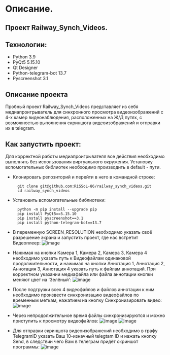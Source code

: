 # Описание.

## Проект Railway_Synch_Videos.

## Технологии:
* Python 3.9
* PyQt5 5.15.10
* Qt Designer
* Python-telegram-bot 13.7
* Pyscreenshot 3.1
  
## Описание проекта

Пробный проект Railway_Synch_Videos представляет из себя медиапроигрыватель для синхронного просмотра видеоизображений с 4-х камер видеонаблюдения, расположенных на Ж/Д путях,
с возможностью выполнения скриншота видеоизображений и отправки их в telegram.

## Как запустить проект:

Для корректной работы медиапроигрывателя все действия необходимо выполнять без использования виртуального окружения.
Установку вспомогательных библиотек необходимо производить в default - пути.

* Клонировать репозиторий и перейти в него в командной строке:

        git clone git@github.com:RiSSoL-86/railway_synch_videos.git
        cd railway_synch_videos

* Установить вспомогательные библиотеки:

        python -m pip install --upgrade pip
        pip install PyQt5==5.15.10
        pip install pyscreenshot==3.1
        pip install python-telegram-bot==13.7

* В переменную SCREEN_RESOLUTION необходимо указать своё разрешение экрана и запустить проект, где нас встретит Видеоплеер:
![image](https://github.com/RiSSoL-86/railway_synch_videos/assets/110422516/aeaf9f33-01bb-4d71-a0fb-9b15adba609d)

* Нажимая на кнопки Камера 1, Камера 2, Камера 3, Камера 4 необходимо указать путь к Видеофайлам одинаковой продолжительности,
и нажимая на кнопки Аннотация 1, Аннотация 2, Аннотация 3, Аннотация 4 указать путь к файлам аннотаций.
При корректном указании медиафайла или файла аннотации кнопки меняют цвет на 'Зелёный':
![image](https://github.com/RiSSoL-86/railway_synch_videos/assets/110422516/3aa62af3-d101-4f15-b73d-0355b84914db)

* После подгрузки всех 4 видеофайлов и файлов аннотации к ним необходимо произвести синхронизацию видеофайлов по временным меткам,
нажатием на кнопку Синхронизировать видео:
![image](https://github.com/RiSSoL-86/railway_synch_videos/assets/110422516/d5d7313f-2c8c-4958-8a7b-d2bbbe4b51f1)

* Через непродолжительное время файлы синхронизируются и можно приступить к просмотру видеофайлов:
![image](https://github.com/RiSSoL-86/railway_synch_videos/assets/110422516/cee7abcc-e9d6-45da-aac4-84a6dc7be397)
![image](https://github.com/RiSSoL-86/railway_synch_videos/assets/110422516/7d65d540-2651-4ee7-988f-d9b49cb3b067)

* Для отправки скриншота видеоизображений необходимо в графу TelegramID указать Ваш 10-изначный telegtam ID и нажать кнопку Send,
в следствии чего Вам в телеграм придёт скриншот программы:
![image](https://github.com/RiSSoL-86/railway_synch_videos/assets/110422516/dc92bcc1-adda-4777-9ef8-fae084ab95c0)
  





